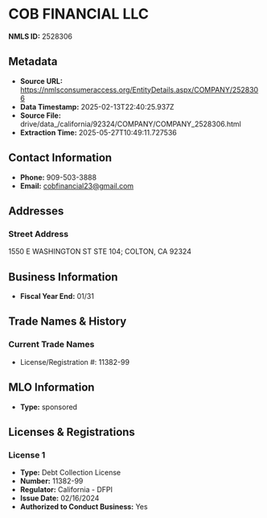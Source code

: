 # COB FINANCIAL LLC

**NMLS ID:** 2528306

## Metadata
- **Source URL:** https://nmlsconsumeraccess.org/EntityDetails.aspx/COMPANY/2528306
- **Data Timestamp:** 2025-02-13T22:40:25.937Z
- **Source File:** drive/data_/california/92324/COMPANY/COMPANY_2528306.html
- **Extraction Time:** 2025-05-27T10:49:11.727536

## Contact Information
- **Phone:** 909-503-3888
- **Email:** cobfinancial23@gmail.com

## Addresses
### Street Address
1550 E WASHINGTON ST STE 104; COLTON, CA 92324

## Business Information
- **Fiscal Year End:** 01/31

## Trade Names & History
### Current Trade Names
- License/Registration #: 11382-99

## MLO Information
- **Type:** sponsored

## Licenses & Registrations

### License 1
- **Type:** Debt Collection License
- **Number:** 11382-99
- **Regulator:** California - DFPI
- **Issue Date:** 02/16/2024
- **Authorized to Conduct Business:** Yes
